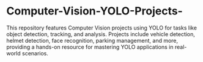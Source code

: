 # Computer-Vision-YOLO-Projects-
This repository features Computer Vision projects using YOLO for tasks like object detection, tracking, and analysis. Projects include vehicle detection, helmet detection, face recognition, parking management, and more, providing a hands-on resource for mastering YOLO applications in real-world scenarios.
